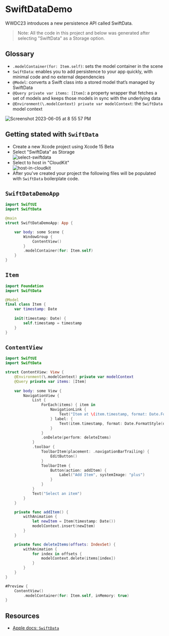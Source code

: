 # SwiftDataDemo

WWDC23 introduces a new persistence API called SwiftData. 

> Note: All the code in this project and below was generated after selecting "SwiftData" as a Storage option. 

## Glossary 

* `.modelContainer(for: Item.self)`: sets the model container in the scene 
* `SwiftData`: enables you to add persistence to your app quickly, with minimal code and no external dependencies
* `@Model`: converts a Swift class into a stored model that’s managed by SwiftData
* `@Query private var items: [Item]`: a property wrapper that fetches a set of models and keeps those models in sync with the underlying data
* `@Environment(\.modelContext) private var modelContext`: the `SwiftData` model context

![Screenshot 2023-06-05 at 8 55 57 PM](https://github.com/alexpaul/SwiftDataDemo/assets/1819208/1e39447c-d55b-46f1-8c8c-7ffd07271d3f)

## Getting stated with `SwiftData`

* Create a new Xcode project using Xcode 15 Beta   
* Select "SwiftData" as Storage   
![select-swiftdata](https://github.com/alexpaul/SwiftDataDemo/assets/1819208/ccfe80de-1fac-40c2-bafe-ea13f636c73f)
* Select to host in "CloudKit"  
![host-in-cloudkit](https://github.com/alexpaul/SwiftDataDemo/assets/1819208/39a173bc-c740-4bfe-b3cb-765660e4c39a)
* After you've created your project the following files will be populated with `SwiftData` boilerplate code.

## `SwiftDataDemoApp`

```swift
import SwiftUI
import SwiftData

@main
struct SwiftDataDemoApp: App {

    var body: some Scene {
        WindowGroup {
            ContentView()
        }
        .modelContainer(for: Item.self)
    }
}
```

## `Item`

```swift
import Foundation
import SwiftData

@Model
final class Item {
    var timestamp: Date
    
    init(timestamp: Date) {
        self.timestamp = timestamp
    }
}
```

## `ContentView`

```swift
import SwiftUI
import SwiftData

struct ContentView: View {
    @Environment(\.modelContext) private var modelContext
    @Query private var items: [Item]
    
    var body: some View {
        NavigationView {
            List {
                ForEach(items) { item in
                    NavigationLink {
                        Text("Item at \(item.timestamp, format: Date.FormatStyle(date: .numeric, time: .standard))")
                    } label: {
                        Text(item.timestamp, format: Date.FormatStyle(date: .numeric, time: .standard))
                    }
                }
                .onDelete(perform: deleteItems)
            }
            .toolbar {
                ToolbarItem(placement: .navigationBarTrailing) {
                    EditButton()
                }
                ToolbarItem {
                    Button(action: addItem) {
                        Label("Add Item", systemImage: "plus")
                    }
                }
            }
            Text("Select an item")
        }
    }

    private func addItem() {
        withAnimation {
            let newItem = Item(timestamp: Date())
            modelContext.insert(newItem)
        }
    }

    private func deleteItems(offsets: IndexSet) {
        withAnimation {
            for index in offsets {
                modelContext.delete(items[index])
            }
        }
    }
}

#Preview {
    ContentView()
        .modelContainer(for: Item.self, inMemory: true)
}
```

## Resources

* [Apple docs: `SwiftData`](https://developer.apple.com/documentation/swiftdata)
